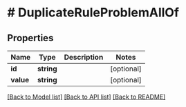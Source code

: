 # # DuplicateRuleProblemAllOf

## Properties

Name | Type | Description | Notes
------------ | ------------- | ------------- | -------------
**id** | **string** |  | [optional]
**value** | **string** |  | [optional]

[[Back to Model list]](../../README.md#models) [[Back to API list]](../../README.md#endpoints) [[Back to README]](../../README.md)
